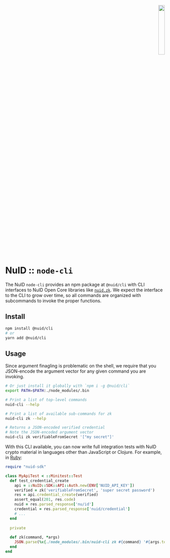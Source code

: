 <p align="right"><a href="https://nuid.io"><img src="https://nuid.io/svg/logo.svg" width="20%"></a></p>

# NuID :: `node-cli`

The NuID `node-cli` provides an npm package at `@nuid/cli` with CLI interfaces
to NuID Open Core libraries like [`nuid.zk`](https://github.com/nuid/zk). We
expect the interface to the CLI to grow over time, so all commands are organized
with subcommands to invoke the proper functions.

## Install

```sh
npm install @nuid/cli
# or
yarn add @nuid/cli
```

## Usage

Since argument finagling is problematic on the shell, we require that you
JSON-encode the argument vector for any given command you are invoking.

``` sh
# Or just install it globally with `npm i -g @nuid/cli`
export PATH=$PATH:./node_modules/.bin

# Print a list of top-level commands
nuid-cli --help

# Print a list of available sub-commands for zk
nuid-cli zk --help

# Returns a JSON-encoded verified credential
# Note the JSON-encoded argument vector
nuid-cli zk verifiableFromSecret '["my secret"]'
```

With this CLI available, you can now write full integration tests with NuID
crypto material in languages other than JavaScript or Clojure. For example,
in [Ruby](https://github.com/NuID/sdk-ruby):

``` ruby
require "nuid-sdk"

class MyApiTest < ::Minitest::Test
  def test_credential_create
    api = ::NuID::SDK::API::Auth.new(ENV['NUID_API_KEY'])
    verified = zk('verifiableFromSecret', 'super secret password')
    res = api.credential_create(verified)
    assert_equal(201, res.code)
    nuid = res.parsed_response['nu/id']
    credential = res.parsed_response['nuid/credential']
    # ...
  end
  
  private
  
  def zk(command, *args)
    JSON.parse(%x{./node_modules/.bin/nuid-cli zk #{command} '#{args.to_json}'})
  end
end
```
